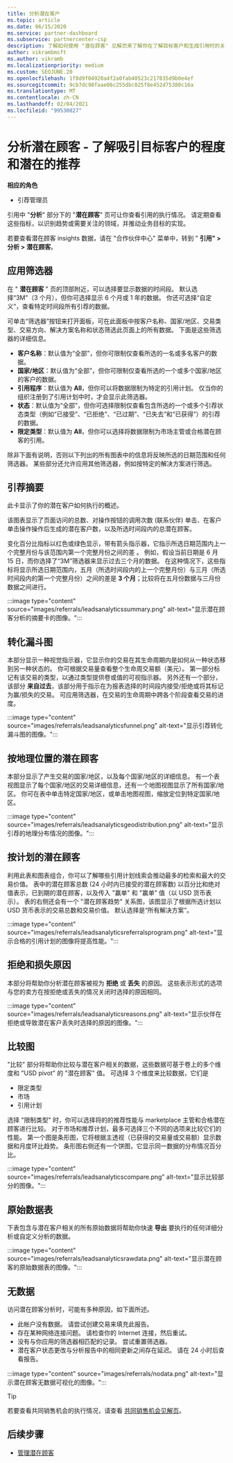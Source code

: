 ```yaml
---
title: 分析潜在客户
ms.topic: article
ms.date: 06/15/2020
ms.service: partner-dashboard
ms.subservice: partnercenter-csp
description: 了解如何使用 "潜在顾客" 见解页来了解你在了解目标客户和生成引用时的关注程度。
author: vikrambmsft
ms.author: vikramb
ms.localizationpriority: medium
ms.custom: SEOJUNE.20
ms.openlocfilehash: 1f8d9f04920a4f2a0fab40523c217835d9b0e4ef
ms.sourcegitcommit: 9cb7dc98faae06c255dbc025f8e452d75380c16a
ms.translationtype: MT
ms.contentlocale: zh-CN
ms.lasthandoff: 02/04/2021
ms.locfileid: "99530827"
---
```

# <a name="analyze-your-leads---see-how-well-you-attract-target-customers-and-potential-referrals"></a>分析潜在顾客 - 了解吸引目标客户的程度和潜在的推荐
<!-- 
https://go.microsoft.com/fwlink/?linkid=849120
-->

**相应的角色**

- 引荐管理员

引用中 "**分析**" 部分下的 "**潜在顾客**" 页可让你查看引用的执行情况。 请定期查看这些指标，以识别趋势或需要关注的领域，并推动业务目标的实现。

若要查看潜在顾客 insights 数据，请在 "合作伙伴中心" 菜单中，转到 " **引用" > 分析 > 潜在顾客**。

## <a name="apply-filters"></a>应用筛选器

在 " **潜在顾客** " 页的顶部附近，可以选择要显示数据的时间段。 默认选择“3M”（3 个月），但你可选择显示 6 个月或 1 年的数据。 你还可选择“自定义”，查看特定时间段所有引荐的数据。

可单击“筛选器”按钮来打开面板，可在此面板中按客户名称、国家/地区、交易类型、交易方向、解决方案名称和状态筛选此页面上的所有数据。 下面是这些筛选器的详细信息。

- **客户名称**：默认值为“全部”，但你可限制仅查看所选的一名或多名客户的数据。
- **国家/地区**：默认值为“全部”，但你可限制仅查看所选的一个或多个国家/地区的客户的数据。
- **引用程序**：默认值为 **All**，但你可以将数据限制为特定的引用计划。 仅当你的组织注册到了引用计划中时，才会显示此筛选器。
- **状态**：默认值为“全部”，但你可选择限制仅查看包含所选的一个或多个引荐状态类型（例如“已接受”、“已拒绝”、“已过期”、“已失去”和“已获得”）的引荐的数据。
- **限定类型**：默认值为 **All**，但你可以选择将数据限制为市场主管或合格潜在顾客的引用。

除非下面有说明，否则以下列出的所有图表中的信息将反映所选的日期范围和任何筛选器。 某些部分还允许应用其他筛选器，例如按特定的解决方案进行筛选。

## <a name="referrals-summary"></a>引荐摘要

此卡显示了你的潜在客户如何执行的概述。

该图表显示了页面访问的总数、对操作按钮的调用次数 (联系伙伴) 单击、在客户单击操作操作后生成的潜在客户数，以及所选时间段内的总潜在顾客。

变化百分比指标以红色或绿色显示，带有箭头指示器，它指示所选日期范围内上一个完整月份与该范围内第一个完整月份之间的差 。 例如，假设当前日期是 6 月 15 日，而你选择了“3M”筛选器来显示过去三个月的数据。 在这种情况下，这些指标将显示所选日期范围内，五月（所选时间段内的上一个完整月份）与三月（所选时间段内的第一个完整月份）之间的差是 **3 个月**；比较将在五月份数据与三月份数据之间进行。

:::image type="content" source="images/referrals/leadsanalyticssummary.png" alt-text="显示潜在顾客分析的摘要卡的图像。":::

## <a name="conversion-funnel"></a>转化漏斗图

本部分显示一种视觉指示器，它显示你的交易在其生命周期内是如何从一种状态移到另一种状态的。 你可根据交易量查看整个生命周交易额（美元）。 第一部分标记有该交易的类型，以通过类型提供卷或值的可视指示器。 另外还有一个部分，该部分 **来自过去**，该部分用于指示在为报表选择的时间段内接受/拒绝或将其标记为赢/损失的交易。 可应用筛选器，在交易的生命周期中跨各个阶段查看交易的进度。

:::image type="content" source="images/referrals/leadsanalyticsfunnel.png" alt-text="显示引荐转化漏斗图的图像。":::

## <a name="leads-by-geography"></a>按地理位置的潜在顾客

本部分显示了产生交易的国家/地区，以及每个国家/地区的详细信息。 有一个表视图显示了每个国家/地区的交易详细信息，还有一个地图视图显示了所有国家/地区。 你可在表中单击特定国家/地区，或单击地图视图，缩放定位到特定国家/地区。

:::image type="content" source="images/referrals/leadsanalyticsgeodistribution.png" alt-text="显示引荐的地理分布情况的图像。":::

## <a name="leads-by-program"></a>按计划的潜在顾客

利用此表和图表组合，你可以了解哪些引用计划线索会推动最多的检索和最大的交易价值。
表中的潜在顾客总数 (24 小时内已接受的潜在顾客数) 以百分比和绝对值表示，已到期的潜在顾客，以及传入 "赢单" 和 "赢单" 值（以 USD 货币表示）。 表的右侧还会有一个 "潜在顾客趋势" 关系图，该图显示了根据所选计划以 USD 货币表示的交易总数和交易价值。 默认选择是“所有解决方案”。

:::image type="content" source="images/referrals/leadsanalyticsreferralsprogram.png" alt-text="显示合格的引用计划的图像将提高性能。":::

## <a name="declined--lost-reasons"></a>拒绝和损失原因

本部分将帮助你分析潜在顾客被视为 **拒绝** 或 **丢失** 的原因。 这些表示形式的选项与您的卖方在按拒绝或丢失的情况关闭时选择的原因相同。

:::image type="content" source="images/referrals/leadsanalyticsreasons.png" alt-text="显示伙伴在拒绝或导致潜在客户丢失时选择的原因的图像。":::

## <a name="comparison-charts"></a>比较图

"比较" 部分将帮助你比较与潜在客户相关的数据，这些数据可基于卷上的多个维度和 "USD pivot" 的 "潜在顾客" 值。
可选择 3 个维度来比较数据，它们是

- 限定类型
- 市场
- 引用计划

选择 "限制类型" 时，你可以选择将的的推荐性能与 marketplace 主管和合格潜在顾客进行比较。 对于市场和推荐计划，最多可选择三个不同的选项来比较它们的性能。 第一个图是条形图，它将根据主透视（已获得的交易量或交易额）显示数据和月度环比趋势。 条形图右侧还有一个饼图，它显示同一数据的分布情况百分比。

:::image type="content" source="images/referrals/leadsanalyticscompare.png" alt-text="显示比较部分的图像。":::

## <a name="raw-data-table"></a>原始数据表

下表包含与潜在客户相关的所有原始数据将帮助你快速 **导出** 要执行的任何详细分析或自定义分析的数据。

:::image type="content" source="images/referrals/leadsanalyticsrawdata.png" alt-text="显示潜在顾客的原始数据表的图像。":::

## <a name="no-data"></a>无数据

访问潜在顾客分析时，可能有多种原因，如下面所述。

- 此帐户没有数据。 请尝试创建交易来填充此报告。
- 存在某种网络连接问题。 请检查你的 Internet 连接，然后重试。
- 没有与你应用的筛选器相匹配的记录。 尝试重置筛选器。
- 潜在客户状态更改与分析报告中的相同更新之间存在延迟。 请在 24 小时后查看报告。

:::image type="content" source="images/referrals/nodata.png" alt-text="显示潜在顾客无数据可视化的图像。":::

> [!TIP]
> 若要查看共同销售机会的执行情况，请查看 [共同销售机会见解页](referral-insights.md)。

## <a name="next-steps"></a>后续步骤

- [管理潜在顾客](manage-leads.md)
